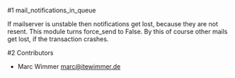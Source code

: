 #1 mail_notifications_in_queue

If mailserver is unstable then notifications get lost, because they are not 
resent. This module turns force_send to False.
By this of course other mails get lost, if the transaction crashes.

#2 Contributors

* Marc Wimmer <marc@itewimmer.de>

